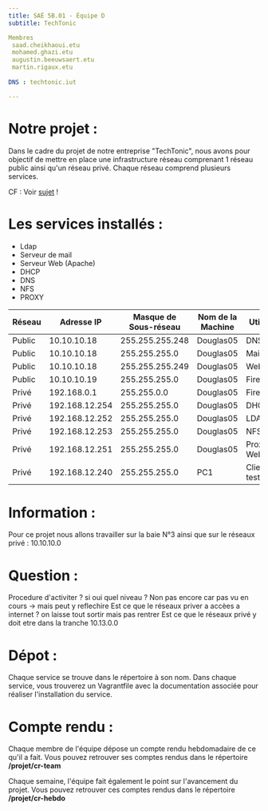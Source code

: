 ```yaml
---
title: SAÉ 5B.01 - Équipe D
subtitle: TechTonic

Membres
 saad.cheikhaoui.etu
 mohamed.ghazi.etu
 augustin.beeuwsaert.etu
 martin.rigaux.etu
 
DNS : techtonic.iut

---
```


# Notre projet : 
Dans le cadre du projet de notre entreprise "TechTonic", nous avons pour objectif de mettre en place une infrastructure réseau comprenant 1 réseau public ainsi qu'un réseau privé. Chaque réseau comprend plusieurs services. 

CF : Voir [sujet](../README.md) !

# Les services installés :

- Ldap 
- Serveur de mail
- Serveur Web (Apache)
- DHCP
- DNS
- NFS
- PROXY 

| Réseau            | Adresse IP        | Masque de Sous-réseau | Nom de la Machine  | Utilité                   |
|-------------------|-------------------|-----------------------|--------------------|---------------------------|
| Public            | 10.10.10.18       | 255.255.255.248       | Douglas05          | DNS                       |
| Public            | 10.10.10.18       | 255.255.255.0         | Douglas05          | Mail                      |
| Public            | 10.10.10.18       | 255.255.255.249       | Douglas05          | Web                       |
| Public            | 10.10.10.19       | 255.255.255.0         | Douglas05          | Firewall                  |
| Privé             | 192.168.0.1       | 255.255.0.0           | Douglas05          | Firewall                  |
| Privé             | 192.168.12.254    | 255.255.255.0         | Douglas05          | DHCP                      |
| Privé             | 192.168.12.252    | 255.255.255.0         | Douglas05          | LDAP                      |
| Privé             | 192.168.12.253    | 255.255.255.0         | Douglas05          | NFS                       |
| Privé             | 192.168.12.251    | 255.255.255.0         | Douglas05          | Proxy Web                 |
| Privé             | 192.168.12.240    | 255.255.255.0         | PC1                | Client test                |


# Information : 
Pour ce projet nous allons travailler sur la baie N°3 ainsi que sur le réseaux privé : 10.10.10.0

# Question : 
Procedure d'activiter ? si oui quel niveau ?
Non pas encore car pas vu en cours -> mais peut y reflechire 
Est ce que le réseaux priver a accèes a internet ?
on laisse tout sortir mais pas rentrer 
Est ce que le réseaux privé y doit etre dans la tranche 10.13.0.0 

# Dépot : 

Chaque service se trouve dans le répertoire à son nom. Dans chaque service, vous trouverez un Vagrantfile avec la documentation associée pour réaliser l'installation du service.
 

# Compte rendu :

Chaque membre de l'équipe dépose un compte rendu hebdomadaire de ce qu'il a fait. Vous pouvez retrouver ses comptes rendus dans le répertoire **/projet/cr-team**

Chaque semaine, l'équipe fait également le point sur l'avancement du projet. Vous pouvez retrouver ces comptes rendus dans le répertoire **/projet/cr-hebdo**
